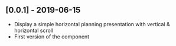 ## [0.0.1] - 2019-06-15

* Display a simple horizontal planning presentation with vertical & horizontal scroll
* First version of the component
